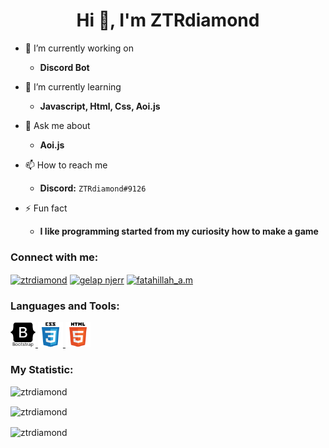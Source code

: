 <h1 align="center">Hi 👋, I'm ZTRdiamond</h1>

- 🔭 I’m currently working on 
  - **Discord Bot**
- 🌱 I’m currently learning
  - **Javascript, Html, Css, Aoi.js**

- 💬 Ask me about
  - **Aoi.js**

- 📫 How to reach me
  - **Discord:** `ZTRdiamond#9126`

- ⚡ Fun fact
  - **I like programming started from my curiosity how to make a game**

<h3 align="left">Connect with me:</h3>
<p align="left">
<a href="https://twitter.com/ztrdiamond" target="blank"><img align="center" src="https://raw.githubusercontent.com/rahuldkjain/github-profile-readme-generator/master/src/images/icons/Social/twitter.svg" alt="ztrdiamond" height="30" width="40" /></a>
<a href="https://fb.com/gelap njerr" target="blank"><img align="center" src="https://raw.githubusercontent.com/rahuldkjain/github-profile-readme-generator/master/src/images/icons/Social/facebook.svg" alt="gelap njerr" height="30" width="40" /></a>
<a href="https://instagram.com/fatahillah_a.m" target="blank"><img align="center" src="https://raw.githubusercontent.com/rahuldkjain/github-profile-readme-generator/master/src/images/icons/Social/instagram.svg" alt="fatahillah_a.m" height="30" width="40" /></a>
</p>

<h3 align="left">Languages and Tools:</h3>
<p align="left"> <a href="https://getbootstrap.com" target="_blank" rel="noreferrer"> <img src="https://raw.githubusercontent.com/devicons/devicon/master/icons/bootstrap/bootstrap-plain-wordmark.svg" alt="bootstrap" width="40" height="40"/> </a> <a href="https://www.w3schools.com/css/" target="_blank" rel="noreferrer"> <img src="https://raw.githubusercontent.com/devicons/devicon/master/icons/css3/css3-original-wordmark.svg" alt="css3" width="40" height="40"/> </a> <a href="https://www.w3.org/html/" target="_blank" rel="noreferrer"> <img src="https://raw.githubusercontent.com/devicons/devicon/master/icons/html5/html5-original-wordmark.svg" alt="html5" width="40" height="40"/> </a> </p>

<h3 align="left">My Statistic:</h3>
<p><img width="500px" align="left" src="https://github-readme-stats.vercel.app/api/top-langs?username=ztrdiamond&show_icons=true&locale=en&layout=compact" alt="ztrdiamond" /></br></p>

<p><img width="500px" align="center" src="https://github-readme-stats.vercel.app/api?username=ztrdiamond&show_icons=true&locale=en" alt="ztrdiamond" /></br></p>

<p><img width="500px" align="center" src="https://github-readme-streak-stats.herokuapp.com/?user=ztrdiamond&" alt="ztrdiamond" /></p>